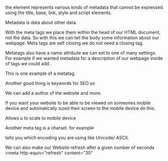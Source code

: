 

the <meta > element represents various kinds of metadata that cannot be expressed using the title, base, link, style and script elements.



Metadata is data about other data.


With the meta tags we place them within the head of our HTML document, not the data. So with this we can tell the body some information about our webpage. Meta tags are self closing we do not need a closing tag. 




Metatags also have a name attribute we can set to one of many settings. For example if we wanted metadata for a description of our webpage inside of <head> tags we could add <meta name="description" content="This is a website and it does this">. 


This is one example of a metatag.

Another good thing is  keywords for SEO so 

<meta name="keywords" content="HTML, WEBSITE, KEYWORD">



We can add a author of the website and more. 




If you want your website to be able to be viewed on someones mobile device and automatically sized their screen to the mobile device do this.
<meta name="viewport" content="width=device-width, initial-scale=1.0"> 


Allows u to scale to mobile device


Another meta tag is a charset. for example

<meta charset="UTF-8"> 
tells you which encoding you are using like Unicode/ ASCII.



We can also make our Website refresh after a given number of seconds 
<meta http-equiv="refresh" content="30"